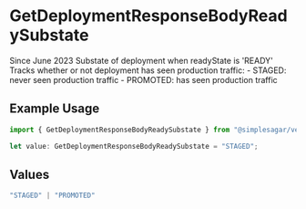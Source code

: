 # GetDeploymentResponseBodyReadySubstate

Since June 2023 Substate of deployment when readyState is 'READY' Tracks whether or not deployment has seen production traffic: - STAGED: never seen production traffic - PROMOTED: has seen production traffic

## Example Usage

```typescript
import { GetDeploymentResponseBodyReadySubstate } from "@simplesagar/vercel/models/getdeploymentop.js";

let value: GetDeploymentResponseBodyReadySubstate = "STAGED";
```

## Values

```typescript
"STAGED" | "PROMOTED"
```